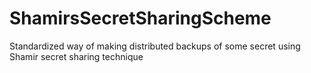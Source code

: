 # ShamirsSecretSharingScheme
Standardized way of making distributed backups of some secret using Shamir secret sharing technique
